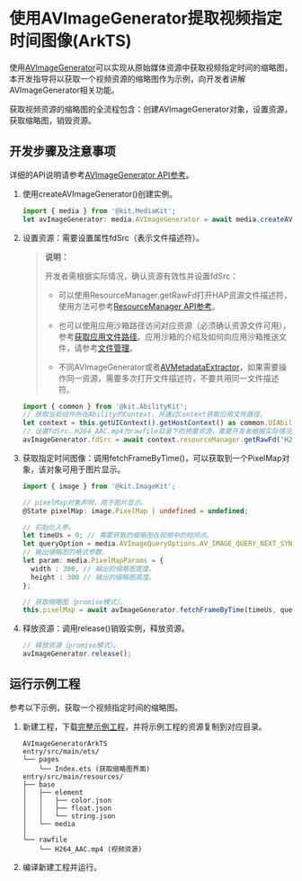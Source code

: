 # 使用AVImageGenerator提取视频指定时间图像(ArkTS)
<!--Kit: Media Kit-->
<!--Subsystem: Multimedia-->
<!--Owner: @wang-haizhou6-->
<!--SE: @HmQQQ-->
<!--TSE: @xchaosioda-->

使用[AVImageGenerator](media-kit-intro.md#avimagegenerator)可以实现从原始媒体资源中获取视频指定时间的缩略图，本开发指导将以获取一个视频资源的缩略图作为示例，向开发者讲解AVImageGenerator相关功能。

获取视频资源的缩略图的全流程包含：创建AVImageGenerator对象，设置资源，获取缩略图，销毁资源。

## 开发步骤及注意事项

详细的API说明请参考[AVImageGenerator API参考](../../reference/apis-media-kit/arkts-apis-media-AVImageGenerator.md)。

1. 使用createAVImageGenerator()创建实例。

   ```ts
   import { media } from '@kit.MediaKit';
   let avImageGenerator: media.AVImageGenerator = await media.createAVImageGenerator();
   ```

2. 设置资源：需要设置属性fdSrc（表示文件描述符）。
   > **说明：**
   >
   > 开发者需根据实际情况，确认资源有效性并设置fdSrc：
   > - 可以使用ResourceManager.getRawFd打开HAP资源文件描述符，使用方法可参考[ResourceManager API参考](../../reference/apis-localization-kit/js-apis-resource-manager.md#getrawfd9)。
   >
   > - 也可以使用应用沙箱路径访问对应资源（必须确认资源文件可用），参考[获取应用文件路径](../../application-models/application-context-stage.md#获取应用文件路径)。应用沙箱的介绍及如何向应用沙箱推送文件，请参考[文件管理](../../file-management/app-sandbox-directory.md)。
   >
   > - 不同AVImageGenerator或者[AVMetadataExtractor](../../reference/apis-media-kit/arkts-apis-media-AVMetadataExtractor.md)，如果需要操作同一资源，需要多次打开文件描述符，不要共用同一文件描述符。

   ```ts
   import { common } from '@kit.AbilityKit';
   // 获取当前组件所在Ability的Context，并通过Context获取应用文件路径。
   let context = this.getUIContext().getHostContext() as common.UIAbilityContext;
   // 设置fdSrc，H264_AAC.mp4为rawfile目录下的预置资源，需要开发者根据实际情况进行替换。
   avImageGenerator.fdSrc = await context.resourceManager.getRawFd('H264_AAC.mp4');
   ```

3. 获取指定时间图像：调用fetchFrameByTime()，可以获取到一个PixelMap对象，该对象可用于图片显示。
   ```ts
   import { image } from '@kit.ImageKit';

   // pixelMap对象声明，用于图片显示。
   @State pixelMap: image.PixelMap | undefined = undefined;

   // 初始化入参。
   let timeUs = 0; // 需要获取的缩略图在视频中的时间点。
   let queryOption = media.AVImageQueryOptions.AV_IMAGE_QUERY_NEXT_SYNC; // AV_IMAGE_QUERY_NEXT_SYNC表示选取传入时间点或之后的关键帧。
   // 输出缩略图的格式参数。
   let param: media.PixelMapParams = {
     width : 300, // 输出的缩略图宽度。
     height : 300 // 输出的缩略图高度。
   };

   // 获取缩略图（promise模式）。
   this.pixelMap = await avImageGenerator.fetchFrameByTime(timeUs, queryOption, param);
   ```

4. 释放资源：调用release()销毁实例，释放资源。
   ```ts
   // 释放资源（promise模式）。
   avImageGenerator.release();
   ```

## 运行示例工程

参考以下示例，获取一个视频指定时间的缩略图。

1. 新建工程，下载[完整示例工程](https://gitcode.com/openharmony/applications_app_samples/tree/master/code/DocsSample/Media/AVImageGenerator/AVImageGeneratorArkTS)，并将示例工程的资源复制到对应目录。
    ```
    AVImageGeneratorArkTS
    entry/src/main/ets/
    └── pages
        └── Index.ets (获取缩略图界面)
    entry/src/main/resources/
    ├── base
    │   ├── element
    │   │   ├── color.json
    │   │   ├── float.json
    │   │   └── string.json
    │   └── media
    │
    └── rawfile
        └── H264_AAC.mp4 (视频资源)
    ```
2. 编译新建工程并运行。